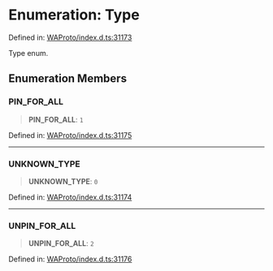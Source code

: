 # Enumeration: Type

Defined in: [WAProto/index.d.ts:31173](https://github.com/Fokusdotid/bail/blob/c004679536d41fcf32da31cecf70d3991dfa31b5/WAProto/index.d.ts#L31173)

Type enum.

## Enumeration Members

### PIN\_FOR\_ALL

> **PIN\_FOR\_ALL**: `1`

Defined in: [WAProto/index.d.ts:31175](https://github.com/Fokusdotid/bail/blob/c004679536d41fcf32da31cecf70d3991dfa31b5/WAProto/index.d.ts#L31175)

***

### UNKNOWN\_TYPE

> **UNKNOWN\_TYPE**: `0`

Defined in: [WAProto/index.d.ts:31174](https://github.com/Fokusdotid/bail/blob/c004679536d41fcf32da31cecf70d3991dfa31b5/WAProto/index.d.ts#L31174)

***

### UNPIN\_FOR\_ALL

> **UNPIN\_FOR\_ALL**: `2`

Defined in: [WAProto/index.d.ts:31176](https://github.com/Fokusdotid/bail/blob/c004679536d41fcf32da31cecf70d3991dfa31b5/WAProto/index.d.ts#L31176)
